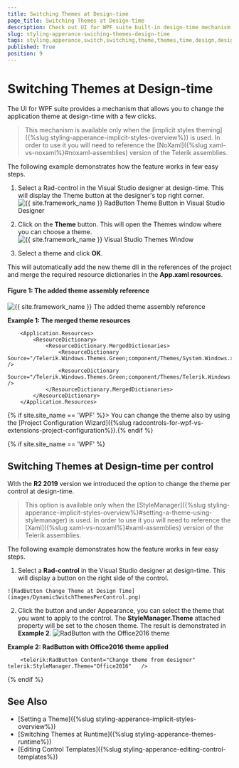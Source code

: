 ```yaml
---
title: Switching Themes at Design-time
page_title: Switching Themes at Design-time
description: Check out UI for WPF suite built-in design-time mechanism theme change.
slug: styling-apperance-swiching-themes-design-time
tags: styling,apperance,switch,switching,theme,themes,time,design,design-time,vs
published: True
position: 9
---
```


# Switching Themes at Design-time

The UI for WPF suite provides a mechanism that allows you to change the application theme at design-time with a few clicks.

> This mechanism is available only when the [implicit styles theming]({%slug styling-apperance-implicit-styles-overview%}) is used. In order to use it you will need to reference the [NoXaml]({%slug xaml-vs-noxaml%}#noxaml-assemblies) version of the Telerik assemblies. 

The following example demonstrates how the feature works in few easy steps.

1. Select a Rad-control in the Visual Studio designer at design-time. This will display the Theme button at the designer's top right corner.  
	![{{ site.framework_name }} RadButton Theme Button in Visual Studio Designer](images/styling-apperance-switching-themes-design-time-01.png)
	
2. Click on the __Theme__ button. This will open the Themes window where you can choose a theme.  
	![{{ site.framework_name }} Visual Studio Themes Window](images/styling-apperance-switching-themes-design-time-02.png)
	
3. Select a theme and click __OK__. 

This will automatically add the new theme dll in the references of the project and merge the required resource dictionaries in the __App.xaml resources__.

#### __Figure 1: The added theme assembly reference__
![{{ site.framework_name }} The added theme assembly reference](images/styling-apperance-switching-themes-design-time-03.png)

__Example 1: The merged theme resources__
```XAML
	<Application.Resources>
		<ResourceDictionary>
			<ResourceDictionary.MergedDictionaries>
				<ResourceDictionary Source="/Telerik.Windows.Themes.Green;component/Themes/System.Windows.xaml" />
				<ResourceDictionary Source="/Telerik.Windows.Themes.Green;component/Themes/Telerik.Windows.Controls.xaml" />
			</ResourceDictionary.MergedDictionaries>
		</ResourceDictionary>
	</Application.Resources>
```

{% if site.site_name == 'WPF' %}> You can change the theme also by using the [Project Configuration Wizard]({%slug radcontrols-for-wpf-vs-extensions-project-configuration%}).{% endif %}

{% if site.site_name == 'WPF' %}

## Switching Themes at Design-time per control

With the __R2 2019__ version we introduced the option to change the theme per control at design-time.

> This option is available only when the [StyleManager]({%slug styling-apperance-implicit-styles-overview%}#setting-a-theme-using-stylemanager) is used. In order to use it you will need to reference the [Xaml]({%slug xaml-vs-noxaml%}#xaml-assemblies) version of the Telerik assemblies. 

The following example demonstrates how the feature works in few easy steps.

1. Select a __Rad-control__ in the Visual Studio designer at design-time. This will display a button on the right side of the control.
<!-- -->
	![RadButton Change Theme at Design Time](images/DynamicSwitchThemesPerControl.png)

2. Click the button and under Appearance, you can select the theme that you want to apply to the control. The __StyleManager.Theme__ attached property will be set to the chosen theme. The result is demonstrated in __Example 2__.
	![RadButton with the Office2016 theme](images/DynamicSwitchThemesPerControl_01.png)

__Example 2: RadButton with Office2016 theme applied__
```XAML
	<telerik:RadButton Content="Change theme from designer" telerik:StyleManager.Theme="Office2016"   />
```

{% endif %}
	
## See Also
* [Setting a Theme]({%slug styling-apperance-implicit-styles-overview%})
* [Switching Themes at Runtime]({%slug styling-apperance-themes-runtime%})
* [Editing Control Templates]({%slug styling-apperance-editing-control-templates%})
